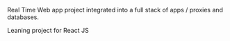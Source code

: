 Real Time Web app project integrated into a full stack of apps / proxies and databases.

Leaning project for React JS
